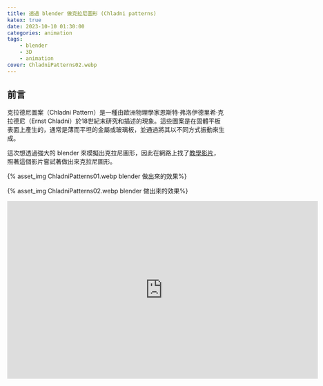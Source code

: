 ```yaml
---
title: 透過 blender 做克拉尼圖形 (Chladni patterns)
katex: true
date: 2023-10-10 01:30:00
categories: animation
tags: 
    - blender
    - 3D
    - animation
cover: ChladniPatterns02.webp
---
```


## 前言

克拉德尼圖案（Chladni Pattern）是一種由歐洲物理學家恩斯特·弗洛伊德里希·克拉德尼（Ernst Chladni）於18世紀末研究和描述的現象。這些圖案是在固體平板表面上產生的，通常是薄而平坦的金屬或玻璃板，並通過將其以不同方式振動來生成。

這次想透過強大的 blender 來模擬出克拉尼圖形，因此在網路上找了[教學影片](https://www.youtube.com/watch?v=Nqus6inp9Tk)，照著這個影片嘗試著做出來克拉尼圖形。

{% asset_img ChladniPatterns01.webp blender 做出來的效果%}

{% asset_img ChladniPatterns02.webp blender 做出來的效果%}

<div style="text-align:center">
<iframe width="720" height="412" src="https://www.youtube.com/embed/24Gd1EyiL1U?si=bOKrzngwiZFkLb8D" title="YouTube video player" frameborder="0" allow="accelerometer; autoplay; clipboard-write; encrypted-media; gyroscope; picture-in-picture; web-share" allowfullscreen></iframe>
</div>
